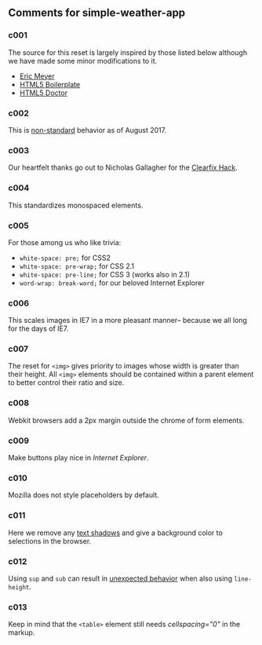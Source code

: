 ## Comments for simple-weather-app

### c001

The source for this reset is largely inspired by those listed below although we have made some minor modifications to it.

- [Eric Meyer](http://meyerweb.com)
- [HTML5 Boilerplate](http://html5boilerplate.com)
- [HTML5 Doctor](http://html5doctor.com)

### c002

This is [non-standard](https://developer.mozilla.org/en-US/docs/Web/CSS/-webkit-tap-highlight-color) behavior as of August 2017.

### c003

Our heartfelt thanks go out to Nicholas Gallagher for the [Clearfix Hack](http://nicolasgallagher.com/micro-clearfix-hack/).

### c004

This standardizes monospaced elements.

### c005

For those among us who like trivia:

- `white-space: pre;` for CSS2
- `white-space: pre-wrap;` for CSS 2.1
- `white-space: pre-line;` for CSS 3 (works also in 2.1)
- `word-wrap: break-word;` for our beloved Internet Explorer

### c006

This scales images in IE7 in a more pleasant manner– because we all long for the days of IE7.

### c007

The reset for `<img>` gives priority to images whose width is greater than their height. All `<img>` elements should be contained within a parent element to better control their ratio and size.

### c008

Webkit browsers add a 2px margin outside the chrome of form elements.

### c009

Make buttons play nice in _Internet Explorer_.

### c010

Mozilla does not style placeholders by default.

### c011

Here we remove any [text shadows](http://twitter.com/miketaylr/status/12228805301) and give a background color to selections in the browser.

### c012

Using `sup` and `sub` can result in [unexpected behavior](https://gist.github.com/unruthless/413930) when also using `line-height`.

### c013

Keep in mind that the `<table>` element still needs _cellspacing="0"_ in the markup.
